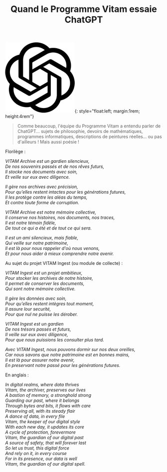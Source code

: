 ﻿---
layout: post
title: Quand le Programme Vitam essaie ChatGPT
---

![Logos](/public/images/ChatPGT.png){: style="float:left; margin:1rem; height:4rem"}
> Comme beaucoup, l'équipe du Programme Vitam a entendu parler de ChatGPT... sujets de philosophie, devoirs de mathématiques, programmes informatiques, descriptions de peintures réelles... ou pas d'ailleurs ! Mais aussi poésie !

Florilège :

<i>VITAM Archive est un gardien silencieux,  
De nos souvenirs passés et de nos rêves futurs,  
Il stocke nos documents avec soin,  
Et veille sur eux avec diligence.

Il gère nos archives avec précision,  
Pour qu'elles restent intactes pour les générations futures,  
Il les protège contre les aléas du temps,  
Et contre toute forme de corruption.

VITAM Archive est notre mémoire collective,  
Il conserve nos histoires, nos documents, nos traces,  
Il est notre témoin fidèle,  
De tout ce qui a été et de tout ce qui sera.

Il est un ami silencieux, mais fiable,  
Qui veille sur notre patrimoine,  
Il est là pour nous rappeler d'où nous venons,  
Et pour nous aider à mieux comprendre notre avenir.</i>


Au sujet du projet VITAM Ingest (ou module de collecte) :

<i>VITAM Ingest est un projet ambitieux,   
Pour stocker les archives de notre histoire,   
II permet de conserver les documents,   
Qui sont notre mémoire collective.

II gère les données avec soin,   
Pour qu'elles restent intègres tout moment,   
II assure lour securité,  
Pour que nul ne puisse les dérober.

VITAM Ingest est un gardien   
De nos trésors passés et futurs,   
II veille sur eux avec diligence,   
Pour que nous puissions les consulter plus tard.

Avec VITAM Ingest, nous pouvons dormir sur nos deux oreilles,   
Car nous savons que notre patrimoine est en bonnes mains,  
II est là pour assurer notre avenir,   
En preservant notre passé pour les générations futures.</i>


En anglais :

<i>In digital realms, where data thrives  
Vitam, the archiver, preserves our lives  
A bastion of memory, a stronghold strong  
Guarding our past, where it belongs  
Through bytes and bits, it flows with care  
Preserving all, with its steady flair  
A dance of data, in every file  
Vitam, the keeper of our digital style  
With each new day, it updates its core  
A cycle of protection, forevermore  
Vitam, the guardian of our digital past  
A source of safety, that will forever last  
So let us trust, this digital force  
And rely on it, in every course  
For in its presence, our data is well  
Vitam, the guardian of our digital spell.

